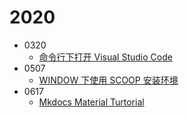 # 2020

- 0320
  * [命令行下打开 Visual Studio Code](0320/vscode-diff.md)
- 0507
  * [WINDOW 下使用 SCOOP 安装环境](0507/windows-scoop.md)
- 0617
  * [Mkdocs Material Turtorial](0617/mkdocs-material-turtorial.md)
